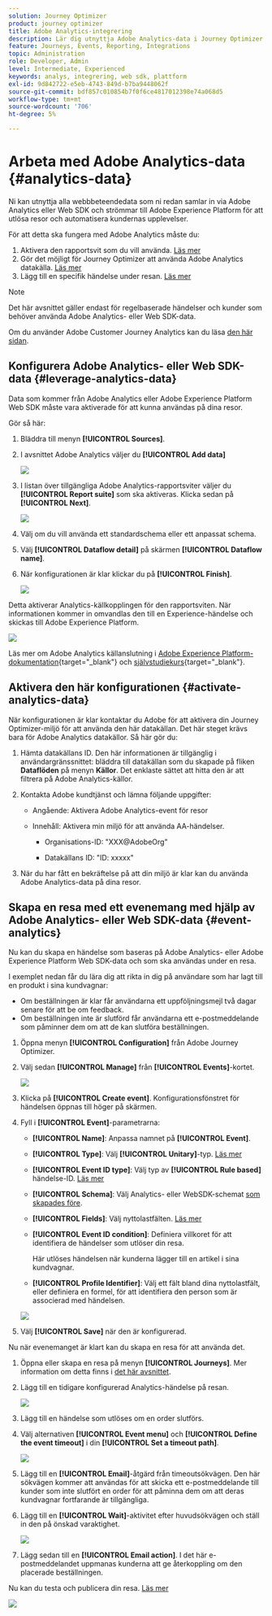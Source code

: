 ```yaml
---
solution: Journey Optimizer
product: journey optimizer
title: Adobe Analytics-integrering
description: Lär dig utnyttja Adobe Analytics-data i Journey Optimizer
feature: Journeys, Events, Reporting, Integrations
topic: Administration
role: Developer, Admin
level: Intermediate, Experienced
keywords: analys, integrering, web sdk, plattform
exl-id: 9d842722-e5eb-4743-849d-b7ba9448062f
source-git-commit: bdf857c010854b7f0f6ce4817012398e74a068d5
workflow-type: tm+mt
source-wordcount: '706'
ht-degree: 5%

---
```


# Arbeta med Adobe Analytics-data {#analytics-data}

Ni kan utnyttja alla webbbeteendedata som ni redan samlar in via Adobe Analytics eller Web SDK och strömmar till Adobe Experience Platform för att utlösa resor och automatisera kundernas upplevelser.

För att detta ska fungera med Adobe Analytics måste du:

1. Aktivera den rapportsvit som du vill använda. [Läs mer](#leverage-analytics-data)
1. Gör det möjligt för Journey Optimizer att använda Adobe Analytics datakälla. [Läs mer](#activate-analytics-data)
1. Lägg till en specifik händelse under resan. [Läs mer](#event-analytic)

>[!NOTE]
>
>Det här avsnittet gäller endast för regelbaserade händelser och kunder som behöver använda Adobe Analytics- eller Web SDK-data.
> 
>Om du använder Adobe Customer Journey Analytics kan du läsa [den här sidan](../reports/cja-ajo.md).
>

## Konfigurera Adobe Analytics- eller Web SDK-data {#leverage-analytics-data}

Data som kommer från Adobe Analytics eller Adobe Experience Platform Web SDK måste vara aktiverade för att kunna användas på dina resor.

Gör så här:

1. Bläddra till menyn **[!UICONTROL Sources]**.

1. I avsnittet Adobe Analytics väljer du **[!UICONTROL Add data]**

   ![](assets/ajo-aa_1.png)

1. I listan över tillgängliga Adobe Analytics-rapportsviter väljer du **[!UICONTROL Report suite]** som ska aktiveras. Klicka sedan på **[!UICONTROL Next]**.

   ![](assets/ajo-aa_2.png)

1. Välj om du vill använda ett standardschema eller ett anpassat schema.

1. Välj **[!UICONTROL Dataflow detail]** på skärmen **[!UICONTROL Dataflow name]**.

1. När konfigurationen är klar klickar du på **[!UICONTROL Finish]**.

   ![](assets/ajo-aa_3.png)

Detta aktiverar Analytics-källkopplingen för den rapportsviten. När informationen kommer in omvandlas den till en Experience-händelse och skickas till Adobe Experience Platform.

![](assets/ajo-aa_4.png)

Läs mer om Adobe Analytics källanslutning i [Adobe Experience Platform-dokumentation](https://experienceleague.adobe.com/docs/experience-platform/sources/connectors/adobe-applications/analytics.html?lang=sv-SE){target="_blank"} och [självstudiekurs](https://experienceleague.adobe.com/docs/experience-platform/sources/ui-tutorials/create/adobe-applications/analytics.html?lang=sv-SE){target="_blank"}.

## Aktivera den här konfigurationen {#activate-analytics-data}

När konfigurationen är klar kontaktar du Adobe för att aktivera din Journey Optimizer-miljö för att använda den här datakällan. Det här steget krävs bara för Adobe Analytics datakällor. Så här gör du:

1. Hämta datakällans ID. Den här informationen är tillgänglig i användargränssnittet: bläddra till datakällan som du skapade på fliken **Dataflöden** på menyn **Källor**. Det enklaste sättet att hitta den är att filtrera på Adobe Analytics-källor.
1. Kontakta Adobe kundtjänst och lämna följande uppgifter:

   * Angående: Aktivera Adobe Analytics-event för resor

   * Innehåll: Aktivera min miljö för att använda AA-händelser.

      * Organisations-ID: &quot;XXX@AdobeOrg&quot;

      * Datakällans ID: &quot;ID: xxxxx&quot;

1. När du har fått en bekräftelse på att din miljö är klar kan du använda Adobe Analytics-data på dina resor.

## Skapa en resa med ett evenemang med hjälp av Adobe Analytics- eller Web SDK-data {#event-analytics}

Nu kan du skapa en händelse som baseras på Adobe Analytics- eller Adobe Experience Platform Web SDK-data och som ska användas under en resa.

I exemplet nedan får du lära dig att rikta in dig på användare som har lagt till en produkt i sina kundvagnar:

* Om beställningen är klar får användarna ett uppföljningsmejl två dagar senare för att be om feedback.
* Om beställningen inte är slutförd får användarna ett e-postmeddelande som påminner dem om att de kan slutföra beställningen.

1. Öppna menyn **[!UICONTROL Configuration]** från Adobe Journey Optimizer.

1. Välj sedan **[!UICONTROL Manage]** från **[!UICONTROL Events]**-kortet.

   ![](assets/ajo-aa_5.png)

1. Klicka på **[!UICONTROL Create event]**. Konfigurationsfönstret för händelsen öppnas till höger på skärmen.

1. Fyll i **[!UICONTROL Event]**-parametrarna:

   * **[!UICONTROL Name]**: Anpassa namnet på **[!UICONTROL Event]**.
   * **[!UICONTROL Type]**: Välj **[!UICONTROL Unitary]**-typ. [Läs mer](../event/about-events.md)
   * **[!UICONTROL Event ID type]**: Välj typ av **[!UICONTROL Rule based]** händelse-ID. [Läs mer](../event/about-events.md#event-id-type)
   * **[!UICONTROL Schema]**: Välj Analytics- eller WebSDK-schemat [som skapades före](#leverage-analytics-data).
   * **[!UICONTROL Fields]**: Välj nyttolastfälten. [Läs mer](../event/about-creating.md#define-the-payload-fields)
   * **[!UICONTROL Event ID condition]**: Definiera villkoret för att identifiera de händelser som utlöser din resa.

     Här utlöses händelsen när kunderna lägger till en artikel i sina kundvagnar.
   * **[!UICONTROL Profile Identifier]**: Välj ett fält bland dina nyttolastfält, eller definiera en formel, för att identifiera den person som är associerad med händelsen.

   ![](assets/ajo-aa_6.png)

1. Välj **[!UICONTROL Save]** när den är konfigurerad.

Nu när evenemanget är klart kan du skapa en resa för att använda det.

1. Öppna eller skapa en resa på menyn **[!UICONTROL Journeys]**. Mer information om detta finns i [det här avsnittet](../building-journeys/journey-gs.md).

1. Lägg till en tidigare konfigurerad Analytics-händelse på resan.

   ![](assets/ajo-aa_8.png)

1. Lägg till en händelse som utlöses om en order slutförs.

1. Välj alternativen **[!UICONTROL Event menu]** och **[!UICONTROL Define the event timeout]** i din **[!UICONTROL Set a timeout path]**.

   ![](assets/ajo-aa_9.png)

1. Lägg till en **[!UICONTROL Email]**-åtgärd från timeoutsökvägen. Den här sökvägen kommer att användas för att skicka ett e-postmeddelande till kunder som inte slutfört en order för att påminna dem om att deras kundvagnar fortfarande är tillgängliga.

1. Lägg till en **[!UICONTROL Wait]**-aktivitet efter huvudsökvägen och ställ in den på önskad varaktighet.

   ![](assets/ajo-aa_10.png)

1. Lägg sedan till en **[!UICONTROL Email action]**. I det här e-postmeddelandet uppmanas kunderna att ge återkoppling om den placerade beställningen.

Nu kan du testa och publicera din resa. [Läs mer](../building-journeys/publishing-the-journey.md)

![](assets/ajo-aa_7.png)
